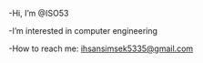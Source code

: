 -Hi, I’m @ISO53

-I’m interested in computer engineering

-How to reach me: ihsansimsek5335@gmail.com

<!---
ISO53/ISO53 is a ✨ special ✨ repository because its `README.md` (this file) appears on your GitHub profile.
You can click the Preview link to take a look at your changes.
--->
